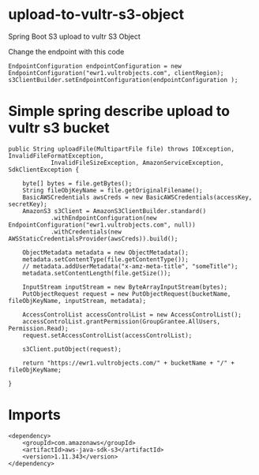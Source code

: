# upload-to-vultr-s3-object
Spring Boot S3 upload to vultr S3 Object

Change the endpoint with this code

	EndpointConfiguration endpointConfiguration = new EndpointConfiguration("ewr1.vultrobjects.com", clientRegion);
	s3ClientBuilder.setEndpointConfiguration(endpointConfiguration );


# Simple spring describe upload to vultr s3 bucket
```
public String uploadFile(MultipartFile file) throws IOException, InvalidFileFormatException,
			InvalidFileSizeException, AmazonServiceException, SdkClientException {

	byte[] bytes = file.getBytes();
	String fileObjKeyName = file.getOriginalFilename();
	BasicAWSCredentials awsCreds = new BasicAWSCredentials(accessKey, secretKey);
	AmazonS3 s3Client = AmazonS3ClientBuilder.standard()
			.withEndpointConfiguration(new EndpointConfiguration("ewr1.vultrobjects.com", null))
			.withCredentials(new AWSStaticCredentialsProvider(awsCreds)).build();

	ObjectMetadata metadata = new ObjectMetadata();
	metadata.setContentType(file.getContentType());
	// metadata.addUserMetadata("x-amz-meta-title", "someTitle");
	metadata.setContentLength(file.getSize());

	InputStream inputStream = new ByteArrayInputStream(bytes);
	PutObjectRequest request = new PutObjectRequest(bucketName, fileObjKeyName, inputStream, metadata);

	AccessControlList accessControlList = new AccessControlList();
	accessControlList.grantPermission(GroupGrantee.AllUsers, Permission.Read);
	request.setAccessControlList(accessControlList);

	s3Client.putObject(request);

	return "https://ewr1.vultrobjects.com/" + bucketName + "/" + fileObjKeyName;

}
```

# Imports

	<dependency>
	    <groupId>com.amazonaws</groupId>
	    <artifactId>aws-java-sdk-s3</artifactId>
	    <version>1.11.343</version>
	</dependency>
